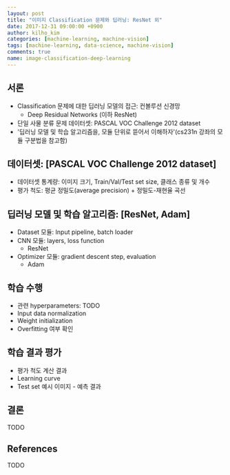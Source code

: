 ```yaml
---
layout: post
title: "이미지 Classification 문제와 딥러닝: ResNet 외"
date: 2017-12-31 09:00:00 +0900
author: kilho_kim
categories: [machine-learning, machine-vision]
tags: [machine-learning, data-science, machine-vision]
comments: true
name: image-classification-deep-learning
---
```


## 서론

- Classification 문제에 대한 딥러닝 모델의 접근: 컨볼루션 신경망
  - Deep Residual Networks (이하 ResNet)
- 단일 사물 분류 문제 데이터셋: PASCAL VOC Challenge 2012 dataset
- '딥러닝 모델 및 학습 알고리즘을, 모듈 단위로 뜯어서 이해하자'(cs231n 강좌의 모듈 구분법을 참고함)

## 데이터셋: [PASCAL VOC Challenge 2012 dataset]

- 데이터셋 통계량: 이미지 크기, Train/Val/Test set size, 클래스 종류 및 개수
- 평가 척도: 평균 정밀도(average precision) + 정밀도-재현율 곡선

## 딥러닝 모델 및 학습 알고리즘: [ResNet, Adam]

- Dataset 모듈: Input pipeline, batch loader
- CNN 모듈: layers, loss function
  - ResNet
- Optimizer 모듈: gradient descent step, evaluation
  - Adam

## 학습 수행

- 관련 hyperparameters: TODO
- Input data normalization
- Weight initialization
- Overfitting 여부 확인

## 학습 결과 평가

- 평가 척도 계산 결과
- Learning curve
- Test set 예시 이미지 - 예측 결과


## 결론

TODO


## References

TODO


